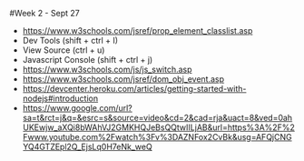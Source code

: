 #Week 2 - Sept 27

* https://www.w3schools.com/jsref/prop_element_classlist.asp
* Dev Tools (shift + ctrl + I)
* View Source (ctrl + u)
* Javascript Console (shift + ctrl + j)
* https://www.w3schools.com/js/js_switch.asp
* https://www.w3schools.com/jsref/dom_obj_event.asp
* https://devcenter.heroku.com/articles/getting-started-with-nodejs#introduction
* https://www.google.com/url?sa=t&rct=j&q=&esrc=s&source=video&cd=2&cad=rja&uact=8&ved=0ahUKEwjw_aXQi8bWAhVJ2GMKHQJeBsQQtwIILjAB&url=https%3A%2F%2Fwww.youtube.com%2Fwatch%3Fv%3DAZNFox2CvBk&usg=AFQjCNGYQ4GTZEpl2Q_EjsLq0H7eNk_weQ
